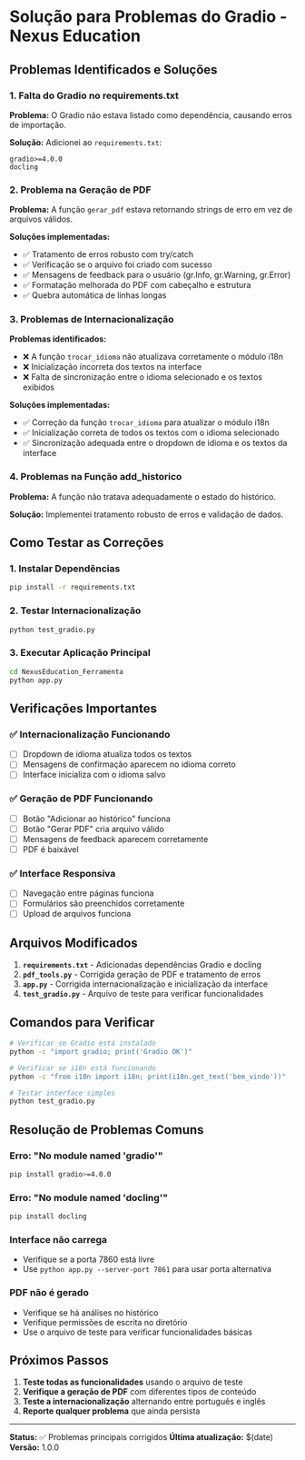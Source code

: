 # Solução para Problemas do Gradio - Nexus Education

## Problemas Identificados e Soluções

### 1. **Falta do Gradio no requirements.txt**
**Problema:** O Gradio não estava listado como dependência, causando erros de importação.

**Solução:** Adicionei ao `requirements.txt`:
```
gradio>=4.0.0
docling
```

### 2. **Problema na Geração de PDF**
**Problema:** A função `gerar_pdf` estava retornando strings de erro em vez de arquivos válidos.

**Soluções implementadas:**
- ✅ Tratamento de erros robusto com try/catch
- ✅ Verificação se o arquivo foi criado com sucesso
- ✅ Mensagens de feedback para o usuário (gr.Info, gr.Warning, gr.Error)
- ✅ Formatação melhorada do PDF com cabeçalho e estrutura
- ✅ Quebra automática de linhas longas

### 3. **Problemas de Internacionalização**
**Problemas identificados:**
- ❌ A função `trocar_idioma` não atualizava corretamente o módulo i18n
- ❌ Inicialização incorreta dos textos na interface
- ❌ Falta de sincronização entre o idioma selecionado e os textos exibidos

**Soluções implementadas:**
- ✅ Correção da função `trocar_idioma` para atualizar o módulo i18n
- ✅ Inicialização correta de todos os textos com o idioma selecionado
- ✅ Sincronização adequada entre o dropdown de idioma e os textos da interface

### 4. **Problemas na Função add_historico**
**Problema:** A função não tratava adequadamente o estado do histórico.

**Solução:** Implementei tratamento robusto de erros e validação de dados.

## Como Testar as Correções

### 1. **Instalar Dependências**
```bash
pip install -r requirements.txt
```

### 2. **Testar Internacionalização**
```bash
python test_gradio.py
```

### 3. **Executar Aplicação Principal**
```bash
cd NexusEducation_Ferramenta
python app.py
```

## Verificações Importantes

### ✅ **Internacionalização Funcionando**
- [ ] Dropdown de idioma atualiza todos os textos
- [ ] Mensagens de confirmação aparecem no idioma correto
- [ ] Interface inicializa com o idioma salvo

### ✅ **Geração de PDF Funcionando**
- [ ] Botão "Adicionar ao histórico" funciona
- [ ] Botão "Gerar PDF" cria arquivo válido
- [ ] Mensagens de feedback aparecem corretamente
- [ ] PDF é baixável

### ✅ **Interface Responsiva**
- [ ] Navegação entre páginas funciona
- [ ] Formulários são preenchidos corretamente
- [ ] Upload de arquivos funciona

## Arquivos Modificados

1. **`requirements.txt`** - Adicionadas dependências Gradio e docling
2. **`pdf_tools.py`** - Corrigida geração de PDF e tratamento de erros
3. **`app.py`** - Corrigida internacionalização e inicialização da interface
4. **`test_gradio.py`** - Arquivo de teste para verificar funcionalidades

## Comandos para Verificar

```bash
# Verificar se Gradio está instalado
python -c "import gradio; print('Gradio OK')"

# Verificar se i18n está funcionando
python -c "from i18n import i18n; print(i18n.get_text('bem_vindo'))"

# Testar interface simples
python test_gradio.py
```

## Resolução de Problemas Comuns

### **Erro: "No module named 'gradio'"**
```bash
pip install gradio>=4.0.0
```

### **Erro: "No module named 'docling'"**
```bash
pip install docling
```

### **Interface não carrega**
- Verifique se a porta 7860 está livre
- Use `python app.py --server-port 7861` para usar porta alternativa

### **PDF não é gerado**
- Verifique se há análises no histórico
- Verifique permissões de escrita no diretório
- Use o arquivo de teste para verificar funcionalidades básicas

## Próximos Passos

1. **Teste todas as funcionalidades** usando o arquivo de teste
2. **Verifique a geração de PDF** com diferentes tipos de conteúdo
3. **Teste a internacionalização** alternando entre português e inglês
4. **Reporte qualquer problema** que ainda persista

---

**Status:** ✅ Problemas principais corrigidos
**Última atualização:** $(date)
**Versão:** 1.0.0
